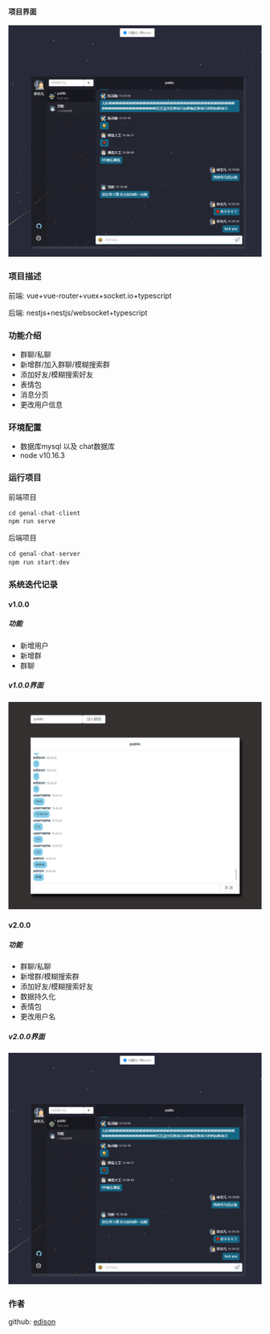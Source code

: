 
#### 项目界面
![](./assets/2.png)

### 项目描述
前端: vue+vue-router+vuex+socket.io+typescript

后端: nestjs+nestjs/websocket+typescript

### 功能介绍
- 群聊/私聊
- 新增群/加入群聊/模糊搜索群
- 添加好友/模糊搜索好友
- 表情包
- 消息分页
- 更改用户信息

### 环境配置
- 数据库mysql 以及 chat数据库
- node v10.16.3

### 运行项目
前端项目
```js
cd genal-chat-client 
npm run serve
```
后端项目
```js
cd genal-chat-server
npm run start:dev
```

### 系统迭代记录
#### v1.0.0
##### 功能
- 新增用户
- 新增群
- 群聊
##### v1.0.0界面
![](./assets/1.png)

#### v2.0.0
##### 功能
- 群聊/私聊
- 新增群/模糊搜索群
- 添加好友/模糊搜索好友
- 数据持久化
- 表情包
- 更改用户名
##### v2.0.0界面
![](./assets/2.png)

### 作者
github: [edison](https://github.com/genaller)
